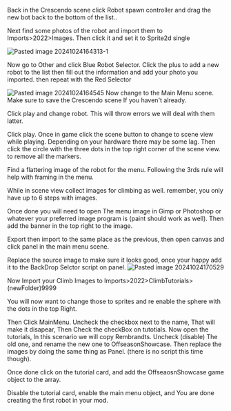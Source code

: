 Back in the Crescendo scene click Robot spawn controller and drag the new bot back to the bottom of the list..

Next find some photos of the robot and import them to Imports>2022>Images. Then click it and set it to Sprite2d single

![Pasted image 20241024164313-1](https://github.com/user-attachments/assets/7fb9bbe9-3e4f-4ead-a7cd-ef13d837c485)


Now go to Other and click Blue Robot Selector. Click the plus to add a new robot to the list then fill out the information and add your photo you imported. then repeat with the Red Selector

![Pasted image 20241024164545](https://github.com/user-attachments/assets/ffe5764f-fc5f-4d9b-9d32-9c66e4074c4c)
Now change to the Main Menu scene. Make sure to save the Crescendo scene If you haven't already.

Click play and change robot. This will throw errors we will deal with them latter.

Click play. Once in game click the scene button to change to scene view while playing. Depending on your hardware there may be some lag. Then click the circle with the three dots in the top right corner of the scene view. to remove all the markers.

Find a flattering image of the robot for the menu. Following the 3rds rule will help with framing in the menu.

While in scene view collect images for climbing as well. remember, you only have up to 6 steps with images.

Once done you will need to open The menu image in Gimp or Photoshop or whatever your preferred image program is (paint should work as well). Then add the banner in the top right to the image.

Export then import to the same place as the previous, then open canvas and click panel in the main menu scene.

Replace the source image to make sure it looks good, once your happy add it to the BackDrop Selctor script on panel.
![Pasted image 20241024170529](https://github.com/user-attachments/assets/788c0b8b-dd0c-4a59-8580-0939991f4670)


Now Import your Climb Images to Imports>2022>ClimbTutorials>(newFolder)9999

You will now want to change those to sprites and re enable the sphere with the dots in the top Right.

Then Click MainMenu. Uncheck the checkbox next to the name, That will make it disapear, Then Check the checkBox on tutotials. Now open the tutorials, In this scenario we will copy Rembrandts. Uncheck (disable) The old one, and rename the new one to OffseasonShowcase. Then replace the images by doing the same thing as Panel. (there is no script this time though). 

Once done click on the tutorial card, and add the OffseaosnShowcase game object to the array.

Disable the tutorial card, enable the main menu object, and You are done creating the first robot in your mod.
